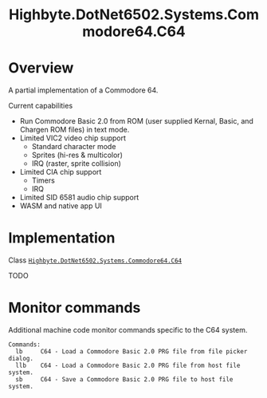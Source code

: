 <h1 align="center">Highbyte.DotNet6502.Systems.Commodore64.C64</h1>

# Overview

A partial implementation of a Commodore 64.

Current capabilities
- Run Commodore Basic 2.0 from ROM (user supplied Kernal, Basic, and Chargen ROM files) in text mode.
- Limited VIC2 video chip support 
    - Standard character mode
    - Sprites (hi-res & multicolor)
    - IRQ (raster, sprite collision)
- Limited CIA chip support
    - Timers
    - IRQ
- Limited SID 6581 audio chip support
- WASM and native app UI

# Implementation
Class [```Highbyte.DotNet6502.Systems.Commodore64.C64```](../src/libraries/Highbyte.DotNet6502.Systems/Commodore64/C64.cs)

TODO


# Monitor commands
Additional machine code monitor commands specific to the C64 system.

```
Commands:
  lb     C64 - Load a Commodore Basic 2.0 PRG file from file picker dialog.
  llb    C64 - Load a Commodore Basic 2.0 PRG file from host file system.
  sb     C64 - Save a Commodore Basic 2.0 PRG file to host file system.
```
